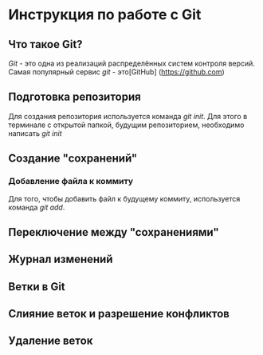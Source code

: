 # Инструкция по работе с Git

## Что такое Git?
*Git* - это одна из реализаций распределённых систем контроля версий. Самая популярный сервис *git* - это[GitHub] (https://github.com)
## Подготовка репозитория
Для создания репозитория используется команда *git init*. Для этого в терминале с открытой папкой, будущим репозиторием, необходимо написать *git init*
## Создание "сохранений"

### Добавление файла к коммиту
Для того, чтобы добавить файл к будущему коммиту, используется команда *git add*. 
## Переключение между "сохранениями"

## Журнал изменений

Ветки в Git
-----------------

Слияние веток и разрешение конфликтов
------------------------------------------

Удаление веток
------------------
